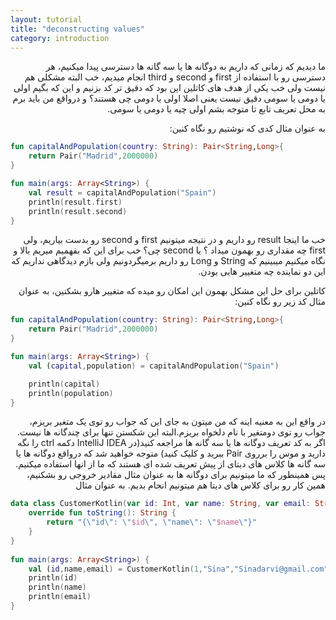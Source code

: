 ```yaml
---
layout: tutorial
title: "deconstructing values"
category: introduction
---
```



<div dir="rtl" markdown="1">



ما دیدیم که زمانی که داریم به دوگانه ها یا سه گانه ها دسترسی پیدا میکنیم، هر دسترسی رو با استفاده از first و second و third انجام میدیم، خب البته مشکلی هم نیست ولی خب یکی از هدف های کاتلین این بود که دقیق تر کد بزنیم و این که بگیم اولی یا دومی یا سومی دقیق نیست یعنی اصلا اولی یا دومی چی هستند؟ و درواقع من باید برم به محل تعریف تابع تا متوجه بشم اولی چیه یا دومی یا سومی.

به عنوان مثال کدی که نوشتیم رو نگاه کنین:

</div>

```kotlin
fun capitalAndPopulation(country: String): Pair<String,Long>{
    return Pair("Madrid",2000000)
}

fun main(args: Array<String>) {
    val result = capitalAndPopulation("Spain")
    println(result.first)
    println(result.second)
}
```

<div dir="rtl" markdown="1">

خب ما اینجا result رو داریم و در نتیجه میتونیم first و second رو بدست بیاریم، ولی first چه مقداری رو بهمون میداد ؟ یا second چی؟ خب برای این که بفهمیم میریم بالا و نگاه میکنیم میبینیم که String و Long رو داریم برمیگردونیم ولی بازم دیدگاهی نداریم که این دو نماینده چه متغییر هایی بودن.

کاتلین برای حل این مشکل بهمون این امکان رو میده که متغییر هارو بشکنین، به عنوان مثال کد زیر رو نگاه کنین:

</div>

```kotlin
fun capitalAndPopulation(country: String): Pair<String,Long>{
    return Pair("Madrid",2000000)
}

fun main(args: Array<String>) {
    val (capital,population) = capitalAndPopulation("Spain")

    println(capital)
    println(population)
}
```

<div dir="rtl" markdown="1">

در واقع این به معنیه اینه که من میتون به جای این که جواب رو توی یک متغیر بریزم، جواب رو توی دومتغیر با نام دلخواه بریزم.البته این شکستن تنها برای چندگانه ها نیست. اگر به کد تعریف دوگانه ها یا سه گانه ها مراجعه کنید(در IntelliJ IDEA دکمه ctrl را نگه دارید و موس را برروی Pair ببرید و کلیک کنید) متوجه خواهید شد که درواقع دوگانه ها یا سه گانه ها کلاس های دیتای از پیش تعریف شده ای هستند که ما از انها استفاده میکنیم. پس همینطور که ما میتونیم برای دوگانه ها به عنوان مثال مقادیر خروجی رو بشکنیم، همین کار رو برای کلاس های دیتا هم میتونیم انجام بدیم. به عنوان مثال

</div>

```kotlin
data class CustomerKotlin(var id: Int, var name: String, var email: String){
    override fun toString(): String {
        return "{\"id\": \"$id\", \"name\": \"$name\"}"
    }
}
 
fun main(args: Array<String>) {
    val (id,name,email) = CustomerKotlin(1,"Sina","Sinadarvi@gmail.com")
    println(id)
    println(name)
    println(email)
}
```
